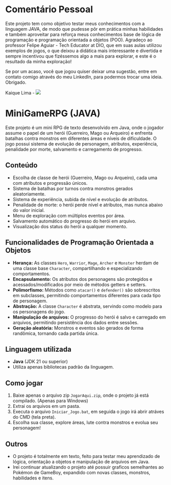 # Comentário Pessoal
Este projeto tem como objetivo testar meus conhecimentos com a linguagem JAVA, de modo que pudesse pôr em prática minhas habilidades e também aproveitar para reforça meus conhecimentos base de lógica de programação e programação orientada a objetos (POO). Agradeço ao professor Felipe Aguiar - Tech Educator at DIO, que em suas aulas utilizou exemplos de jogos, o que deixou a didática mais interessante e divertida e sempre incentivou que fizéssemos algo a mais para explorar, e este é o resultado da minha exploração!

Se por um acaso, você que jogou quiser deixar uma sugestão, entre em contato comigo através do meu LinkedIn, para podermos trocar uma ideia. Obrigado.

Kaique Lima - <a href="https://www.linkedin.com/in/kaiquelimagomes/" target="_blank"><img loading="lazy" src="https://img.shields.io/badge/-LinkedIn-%230077B5?style=for-the-badge&logo=linkedin&logoColor=white" target="_blank"></a>

# MiniGameRPG (JAVA)

Este projeto é um mini RPG de texto desenvolvido em Java, onde o jogador assume o papel de um herói (Guerreiro, Mago ou Arqueiro) e enfrenta batalhas contra monstros em diferentes áreas e níveis de dificuldade. O jogo possui sistema de evolução de personagem, atributos, experiência, penalidade por morte, salvamento e carregamento de progresso.

## Conteúdo

- Escolha de classe de herói (Guerreiro, Mago ou Arqueiro), cada uma com atributos e progressão únicos.
- Sistema de batalhas por turnos contra monstros gerados aleatoriamente.
- Sistema de experiência, subida de nível e evolução de atributos.
- Penalidade de morte: o herói perde nível e atributos, mas nunca abaixo do valor inicial.
- Menu de exploração com múltiplos eventos por área.
- Salvamento automático do progresso do herói em arquivo.
- Visualização dos status do herói a qualquer momento.

## Funcionalidades de Programação Orientada a Objetos

- **Herança:** As classes `Hero`, `Warrior`, `Mage`, `Archer` e `Monster` herdam de uma classe base `Character`, compartilhando e especializando comportamentos.
- **Encapsulamento:** Os atributos dos personagens são protegidos e acessados/modificados por meio de métodos getters e setters.
- **Polimorfismo:** Métodos como `atacar()` e `defender()` são sobrescritos em subclasses, permitindo comportamentos diferentes para cada tipo de personagem.
- **Abstração:** A classe `Character` é abstrata, servindo como modelo para os personagens do jogo.
- **Manipulação de arquivos:** O progresso do herói é salvo e carregado em arquivos, permitindo persistência dos dados entre sessões.
- **Geração aleatória:** Monstros e eventos são gerados de forma randômica, tornando cada partida única.

## Linguagem utilizada

- **Java** (JDK 21 ou superior)
- Utiliza apenas bibliotecas padrão da linguagem.

## Como jogar

1. Baixe apenas o arquivo zip `JogarAqui.zip`, onde o projeto já está compilado. (Apenas para Windows)
2. Extrai os arquivos em um pasta.
3. Executa o arquivo `Iniciar_Jogo.bat`, em seguida o jogo irá abrir atráves do CMD (tela preta). 
3. Escolha sua classe, explore áreas, lute contra monstros e evolua seu personagem!

## Outros

- O projeto é totalmente em texto, feito para testar meu aprendizado de lógica, orientação a objetos e manipulação de arquivos em Java.
- Irei continuar atualizando o projeto até possuir graficos semelhantes ao Pokémon de GameBoy, expandido com novas classes, monstros, habilidades e itens.
